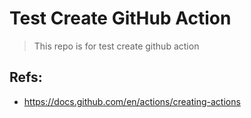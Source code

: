 # Test Create GitHub Action

> This repo is for test create github action

## Refs:

-   https://docs.github.com/en/actions/creating-actions

